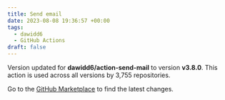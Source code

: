 ```yaml
---
title: Send email
date: 2023-08-08 19:36:57 +00:00
tags:
  - dawidd6
  - GitHub Actions
draft: false
---
```



Version updated for **dawidd6/action-send-mail** to version **v3.8.0**.
This action is used across all versions by 3,755 repositories.

Go to the [GitHub Marketplace](https://github.com/marketplace/actions/send-email) to find the latest changes.
